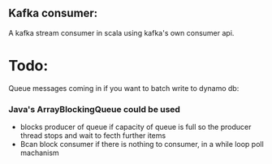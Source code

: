 ## Kafka consumer:
A kafka stream consumer in scala using kafka's own consumer api.

 #  Todo:
Queue messages coming in if you want to batch write to dynamo db:
### Java's ArrayBlockingQueue could be used
 - blocks producer of queue if capacity of queue is full so the producer thread stops and wait to fecth further items
 - Bcan block consumer if there is nothing to consumer, in a while loop poll machanism
